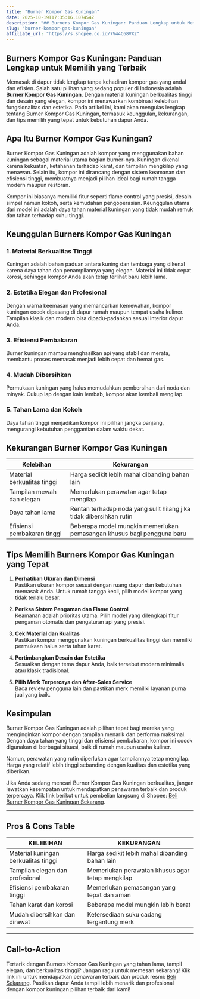 ```yaml
---
title: "Burner Kompor Gas Kuningan"
date: 2025-10-19T17:35:16.107454Z
description: "## Burners Kompor Gas Kuningan: Panduan Lengkap untuk Memilih yang Terbaik..."
slug: "burner-kompor-gas-kuningan"
affiliate_url: "https://s.shopee.co.id/7V44C68VX2"
---
```

## Burners Kompor Gas Kuningan: Panduan Lengkap untuk Memilih yang Terbaik

Memasak di dapur tidak lengkap tanpa kehadiran kompor gas yang andal dan efisien. Salah satu pilihan yang sedang populer di Indonesia adalah **Burner Kompor Gas Kuningan**. Dengan material kuningan berkualitas tinggi dan desain yang elegan, kompor ini menawarkan kombinasi kelebihan fungsionalitas dan estetika. Pada artikel ini, kami akan mengulas lengkap tentang Burner Kompor Gas Kuningan, termasuk keunggulan, kekurangan, dan tips memilih yang tepat untuk kebutuhan dapur Anda.

## Apa Itu Burner Kompor Gas Kuningan?

Burner Kompor Gas Kuningan adalah kompor yang menggunakan bahan kuningan sebagai material utama bagian burner-nya. Kuningan dikenal karena kekuatan, ketahanan terhadap karat, dan tampilan mengkilap yang menawan. Selain itu, kompor ini dirancang dengan sistem keamanan dan efisiensi tinggi, membuatnya menjadi pilihan ideal bagi rumah tangga modern maupun restoran.

Kompor ini biasanya memiliki fitur seperti flame control yang presisi, desain simpel namun kokoh, serta kemudahan pengoperasian. Keunggulan utama dari model ini adalah daya tahan material kuningan yang tidak mudah remuk dan tahan terhadap suhu tinggi.

## Keunggulan Burners Kompor Gas Kuningan

### 1. Material Berkualitas Tinggi
Kuningan adalah bahan paduan antara kuning dan tembaga yang dikenal karena daya tahan dan penampilannya yang elegan. Material ini tidak cepat korosi, sehingga kompor Anda akan tetap terlihat baru lebih lama.

### 2. Estetika Elegan dan Profesional
Dengan warna keemasan yang memancarkan kemewahan, kompor kuningan cocok dipasang di dapur rumah maupun tempat usaha kuliner. Tampilan klasik dan modern bisa dipadu-padankan sesuai interior dapur Anda.

### 3. Efisiensi Pembakaran
Burner kuningan mampu menghasilkan api yang stabil dan merata, membantu proses memasak menjadi lebih cepat dan hemat gas.

### 4. Mudah Dibersihkan
Permukaan kuningan yang halus memudahkan pembersihan dari noda dan minyak. Cukup lap dengan kain lembab, kompor akan kembali mengilap.

### 5. Tahan Lama dan Kokoh
Daya tahan tinggi menjadikan kompor ini pilihan jangka panjang, mengurangi kebutuhan penggantian dalam waktu dekat.

## Kekurangan Burner Kompor Gas Kuningan

| Kelebihan | Kekurangan |
|------------|--------------|
| Material berkualitas tinggi | Harga sedikit lebih mahal dibanding bahan lain |
| Tampilan mewah dan elegan | Memerlukan perawatan agar tetap mengilap |
| Daya tahan lama | Rentan terhadap noda yang sulit hilang jika tidak dibersihkan rutin |
| Efisiensi pembakaran tinggi | Beberapa model mungkin memerlukan pemasangan khusus bagi pengguna baru |

## Tips Memilih Burners Kompor Gas Kuningan yang Tepat

1. **Perhatikan Ukuran dan Dimensi**  
Pastikan ukuran kompor sesuai dengan ruang dapur dan kebutuhan memasak Anda. Untuk rumah tangga kecil, pilih model kompor yang tidak terlalu besar.

2. **Periksa Sistem Pengaman dan Flame Control**  
Keamanan adalah prioritas utama. Pilih model yang dilengkapi fitur pengaman otomatis dan pengaturan api yang presisi.

3. **Cek Material dan Kualitas**  
Pastikan kompor menggunakan kuningan berkualitas tinggi dan memiliki permukaan halus serta tahan karat.

4. **Pertimbangkan Desain dan Estetika**  
Sesuaikan dengan tema dapur Anda, baik tersebut modern minimalis atau klasik tradisional.

5. **Pilih Merk Terpercaya dan After-Sales Service**  
Baca review pengguna lain dan pastikan merk memiliki layanan purna jual yang baik.

## Kesimpulan

Burner Kompor Gas Kuningan adalah pilihan tepat bagi mereka yang menginginkan kompor dengan tampilan menarik dan performa maksimal. Dengan daya tahan yang tinggi dan efisiensi pembakaran, kompor ini cocok digunakan di berbagai situasi, baik di rumah maupun usaha kuliner.

Namun, perawatan yang rutin diperlukan agar tampilannya tetap mengilap. Harga yang relatif lebih tinggi sebanding dengan kualitas dan estetika yang diberikan.

Jika Anda sedang mencari Burner Kompor Gas Kuningan berkualitas, jangan lewatkan kesempatan untuk mendapatkan penawaran terbaik dan produk terpercaya. Klik link berikut untuk pembelian langsung di Shopee: [Beli Burner Kompor Gas Kuningan Sekarang](https://s.shopee.co.id/7V44C68VX2).

---

## Pros & Cons Table

| KELEBIHAN | KEKURANGAN |
|------------|--------------|
| Material kuningan berkualitas tinggi | Harga sedikit lebih mahal dibanding bahan lain |
| Tampilan elegan dan profesional | Memerlukan perawatan khusus agar tetap mengkilap |
| Efisiensi pembakaran tinggi | Memerlukan pemasangan yang tepat dan aman |
| Tahan karat dan korosi | Beberapa model mungkin lebih berat |
| Mudah dibersihkan dan dirawat | Ketersediaan suku cadang tergantung merk |

---

## Call-to-Action

Tertarik dengan Burners Kompor Gas Kuningan yang tahan lama, tampil elegan, dan berkualitas tinggi? Jangan ragu untuk memesan sekarang! Klik link ini untuk mendapatkan penawaran terbaik dan produk resmi: [Beli Sekarang](https://s.shopee.co.id/7V44C68VX2). Pastikan dapur Anda tampil lebih menarik dan profesional dengan kompor kuningan pilihan terbaik dari kami!